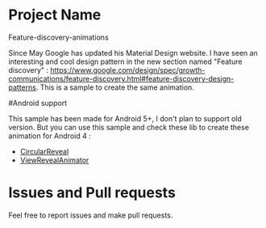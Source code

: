 # Project Name

Feature-discovery-animations

Since May Google has updated his Material Design website. I have seen an interesting and cool design pattern in the new section named "Feature discovery" : https://www.google.com/design/spec/growth-communications/feature-discovery.html#feature-discovery-design-patterns. This is a sample to create the same animation.

#Android support

This sample has been made for Android 5+, I don't plan to support old version. But you can use this sample and check these lib to create these animation for Android 4 :
* [CircularReveal](https://github.com/ozodrukh/CircularReveal)
* [ViewRevealAnimator](https://github.com/sephiroth74/ViewRevealAnimator)

# Issues and Pull requests

Feel free to report issues and make pull requests. 
